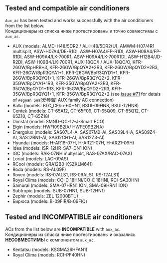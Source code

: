 ## Tested and compatible air conditioners ##
`Aux_ac` has been tested and works successfully with the air conditioners from the list below.<br/>
Кондиционеры из списка ниже протестированы и точно совместимы с `aux_ac`.

+ AUX (models: ALMD-H48/5DR2 / AL-H48/5DR2(U), AMWM-H07/4R1 multisplit, ASW-H07A4/DE-R1DI, ASW-H07A4/FP-R1DI, ASW-H09A4/FP-R1DI, ASW-H09A4/LK-700R1, ASW-H09A4/LK-700R1DI, ASW-H12B4/JD-R2DI, ASW-H09B4/LK-700R1, AUX-18QC/I / AUX-18QC/O, KFR-26GW/BpHRB+3, KFR-26GW/BpQYA2+2R3, KFR-26GW/BpQYD2+2R3, KFR-26GW/BpR3QYA1+1, KFR-26GW/BpR3QYD1+1, KFR-26GW/BpR3QYQ1+1, KFR-26GW/BpR3QYQ2+2, KFR-35GW/BpQYA1+1R3, KFR-35GW/BpQYA2+2R3, KFR-35GW/BpQYD1+1R3, KFR-35GW/BpQYD2+2R3, KFR-35GW/BpR3QYQ1+1, KFR-35GW/BpR3QYQ2+2 (see [issue #71](https://github.com/GrKoR/esphome_aux_ac_component/issues/71) for detais of `Aegean Sea`[爱琴海] AUX family AC connection)
+ Ballu (models: BLC_CF/in-60HN1, BSUI-09HN8, BSUI-12HN8)
+ Centek (models: CT-65A12, CT-65F09, CT-65Q09, CT-65Q12, CT-65Z10, CT-65Z18)
+ Dimstal (model: SMND-QC-12-J-Smart ECO)
+ Elgin (models: HWFI09B2IA/ HWFE09B2NA)
+ Energolux (models: SAS07L4-A, SAS07M2-AI, SAS09L4-A, SAS09Z4-AI, SAS12BN1-AI, SAS12CH1-AI, SAS12Z3-AI)
+ Hyundai (models: H-AR16-07H, H-AR21-07H, H-AR21-09H)
+ Idea (models: ISR-12HR-SA7-DN1 ION)
+ IGC (models: RAK-07NH multysplit, RAS-07AX/RAC-07AX)
+ Loriot (models: LAC-09AS)
+ RCool (models: GRA12B0-KSZKLM641)
+ Roda (models: RS-AL09F)
+ Rovex (models: RS-07ALS1, RS-09ALS1, RS-12ALS1)
+ Royal Clima (models: CO-D 18HNI/CO-E 18HNI, RCI-SA30HN)
+ Samurai (models: SMA-07HRN1 ION, SMA-09HRN1 ION)
+ Subtropic (models: SUB-07HN1, SUB-12HN1)
+ Zephir (models: ZEL 12000BTU)
+ Бирюса (models: B-09FIR/B-09FIQ)

## Tested and INCOMPATIBLE air conditioners ##
ACs from the list below are **INCOMPATIBLE** with `aux_ac`.<br/>
Кондиционеры из списка ниже протестированы и оказались **НЕСОВМЕСТИМЫ** с компонентом `aux_ac`.

+ Kentatsu (models: KSGMA26HFAN1)
+ Royal Clima (models: RCI-PF40HN)
